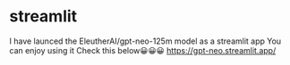 # streamlit
I have launced the EleutherAI/gpt-neo-125m model as a streamlit app
You can enjoy using it
Check this below😀😀😀
https://gpt-neo.streamlit.app/
